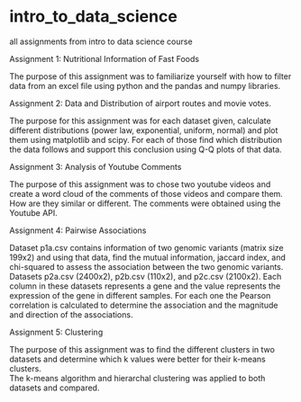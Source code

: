 # intro_to_data_science
all assignments from intro to data science course

Assignment 1: 
  Nutritional Information of Fast Foods
  
  The purpose of this assignment was to familiarize yourself with how to filter data from an excel file using python and the pandas and numpy libraries.  
  
  
Assignment 2: 
  Data and Distribution of airport routes and movie votes.  
  
  The purpose for this assignment was for each dataset given, calculate different distributions (power law, exponential, uniform, normal) and plot them using 
  matplotlib and scipy.  For each of those find which distribution the data follows and support this conclusion using Q-Q plots of that data.  
  
  
Assignment 3: 
  Analysis of Youtube Comments
  
  The purpose of this assignment was to chose two youtube videos and create a word cloud of the comments of those videos and compare them.  How are they 
  similar or different.  The comments were obtained using the Youtube API.  
  
  
Assignment 4: 
  Pairwise Associations
  
  Dataset p1a.csv contains information of two genomic variants (matrix size 199x2) and using that data, find the mutual information, jaccard index, and 
  chi-squared to assess the association between the two genomic variants.  
  Datasets p2a.csv (2400x2), p2b.csv (110x2), and p2c.csv (2100x2).  Each column in these datasets represents a gene and the value represents the expression
  of the gene in different samples.  For each one the Pearson correlation is calculated to determine the association and the magnitude and direction of the 
  associations.  
  
  
Assignment 5: 
  Clustering
  
  The purpose of this assignment was to find the different clusters in two datasets and determine which k values were better for their k-means clusters.  
  The k-means algorithm and hierarchal clustering was applied to both datasets and compared.  
